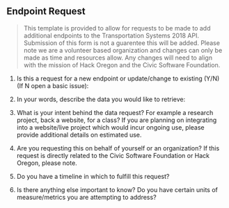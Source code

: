 ## Endpoint Request

> This template is provided to allow for requests to be made to add additional endpoints to the Transportation Systems 2018 API. Submission of this form is not a guarentee this will be added. Please note we are a volunteer based organization and changes can only be made as time and resources allow. Any changes will need to align with the mission of Hack Oregon and the Civic Software Foundation.

1. Is this a request for a new endpoint or update/change to existing (Y/N) (If N open a basic issue):

2. In your words, describe the data you would like to retrieve:

3. What is your intent behind the data request? For example a research project, back a website, for a class? 
If you are planning on integrating into a website/live project which would incur ongoing use, please provide additional details on estimated use.

4. Are you requesting this on behalf of yourself or an organization? If this request is directly related to the Civic Software Foundation or Hack Oregon, please note.

5. Do you have a timeline in which to fulfill this request?

6. Is there anything else important to know? Do you have certain units of measure/metrics you are attempting to address?





